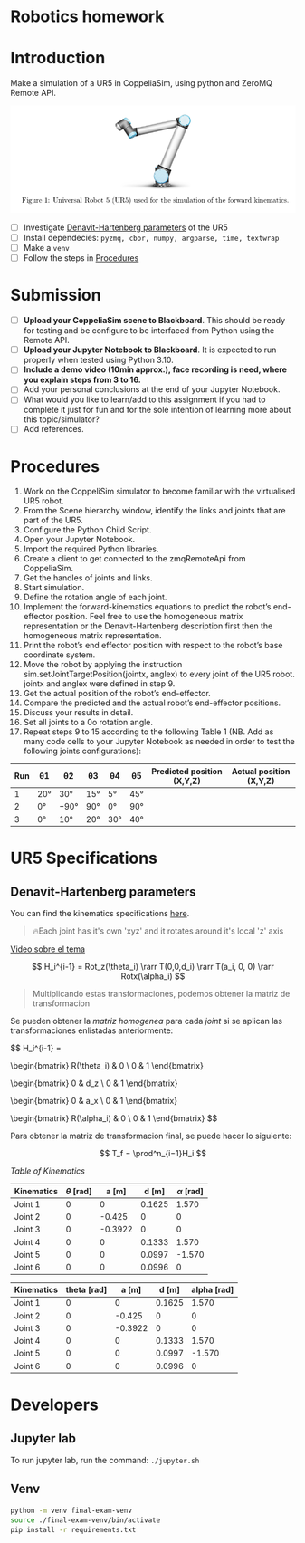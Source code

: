 # Robotics homework

# Introduction

Make a simulation of a UR5 in CoppeliaSim, using python and ZeroMQ Remote API. 

![Robot UR5](./img/ur5.png)

- [ ] Investigate [Denavit-Hartenberg parameters](https://www.mdpi.com/2218-6581/11/6/137) of the UR5 
- [ ] Install dependecies: `pyzmq, cbor, numpy, argparse, time, textwrap`
- [ ] Make a `venv`
- [ ] Follow the steps in [Procedures](#procedures)

# Submission 

- [ ] **Upload your CoppeliaSim scene to Blackboard**. This should be ready for testing and be configure to be interfaced from Python using the Remote API.
- [ ] **Upload your Jupyter Notebook to Blackboard**. It is expected to run properly when tested using Python 3.10.
- [ ] **Include a demo video (10min approx.), face recording is need, where you explain steps from 3 to 16.**
- [ ] Add your personal conclusions at the end of your Jupyter Notebook.
- [ ] What would you like to learn/add to this assignment if you had to complete it just for fun and for the sole intention of learning more about this topic/simulator?
- [ ] Add references.

# Procedures

1. Work on the CoppeliSim simulator to become familiar with the virtualised UR5 robot.
2. From the Scene hierarchy window, identify the links and joints that are part of the UR5.
3. Configure the Python Child Script.
4. Open your Jupyter Notebook.
5. Import the required Python libraries.
6. Create a client to get connected to the zmqRemoteApi from CoppeliaSim.
7. Get the handles of joints and links.
8. Start simulation.
9. Define the rotation angle of each joint.
10. Implement the forward-kinematics equations to predict the robot’s end-effector position. Feel free to use the homogeneous matrix representation or the Denavit-Hartenberg description first then the homogeneous matrix representation.
11. Print the robot’s end effector position with respect to the robot’s base coordinate system.
12. Move the robot by applying the instruction sim.setJointTargetPosition(jointx, anglex) to every joint of the UR5 robot. jointx and anglex were defined in step 9.
13. Get the actual position of the robot’s end-effector.
14. Compare the predicted and the actual robot’s end-effector positions.
15. Discuss your results in detail.
16. Set all joints to a 0o rotation angle.
17. Repeat steps 9 to 15 according to the following Table 1 (NB. Add as many code cells to your Jupyter Notebook as needed in order to test the following joints configurations):

| Run | θ1  | θ2   | θ3  | θ4  | θ5  | Predicted position (X,Y,Z) | Actual position (X,Y,Z) |
| --- | --- | ---  | --- | --- | --- | ---                        | ---                     |
| 1   | 20° | 30°  | 15° | 5°  | 45° |                            |                         |
| 2   | 0°  | −90° | 90° | 0°  | 90° |                            |                         |
| 3   | 0°  | 10°  | 20° | 30° | 40° |                            |                         |

# UR5 Specifications

## Denavit-Hartenberg parameters

You can find the kinematics specifications [here][link_ur5_specifications].

> 🔥Each joint has it's own 'xyz' and it rotates around it's local 'z' axis

[Video sobre el tema](https://www.youtube.com/watch?v=z9yJu5ndQ48)

$$
H_i^{i-1} = Rot_z(\theta_i) \rarr T(0,0,d_i) \rarr T(a_i, 0, 0) \rarr Rotx(\alpha_i)
$$

> Multiplicando estas transformaciones, podemos obtener la matriz de transformacion

Se pueden obtener la *matriz homogenea* para cada *joint* si se aplican las transformaciones enlistadas anteriormente:

$$
H_i^{i-1} = 

\begin{bmatrix}
R(\theta_i) & 0 \\
0 & 1
\end{bmatrix}

\begin{bmatrix}
0 & d_z \\
0 & 1
\end{bmatrix}

\begin{bmatrix}
0 & a_x \\
0 & 1
\end{bmatrix}

\begin{bmatrix}
R(\alpha_i) & 0 \\
0 & 1
\end{bmatrix}
$$

Para obtener la matriz de transformacion final, se puede hacer lo siguiente: 

$$
T_f = \prod^n_{i=1}H_i
$$

*Table of Kinematics*

| Kinematics | $\theta$ [rad] | a [m]   | d [m]  | $\alpha$ [rad] |
| ---------- | ----------  | ----    | ----   | ----------  |
| Joint 1    | 0           | 0       | 0.1625 | 1.570       |
| Joint 2    | 0           | -0.425  | 0      | 0           |
| Joint 3    | 0           | -0.3922 | 0      | 0           |
| Joint 4    | 0           | 0       | 0.1333 | 1.570       |
| Joint 5    | 0           | 0       | 0.0997 | -1.570      |
| Joint 6    | 0           | 0       | 0.0996 | 0           |

| Kinematics | theta [rad] | a [m]   | d [m]  | alpha [rad] |
| ---------- | ----------  | ----    | ----   | ----------  |
| Joint 1    | 0           | 0       | 0.1625 | 1.570       |
| Joint 2    | 0           | -0.425  | 0      | 0           |
| Joint 3    | 0           | -0.3922 | 0      | 0           |
| Joint 4    | 0           | 0       | 0.1333 | 1.570       |
| Joint 5    | 0           | 0       | 0.0997 | -1.570      |
| Joint 6    | 0           | 0       | 0.0996 | 0           |


# Developers

## Jupyter lab

To run jupyter lab, run the command: `./jupyter.sh`

## Venv

```bash
python -m venv final-exam-venv
source ./final-exam-venv/bin/activate
pip install -r requirements.txt
```

[link_ur5_specifications]:https://www.universal-robots.com/articles/ur/application-installation/dh-parameters-for-calculations-of-kinematics-and-dynamics/
